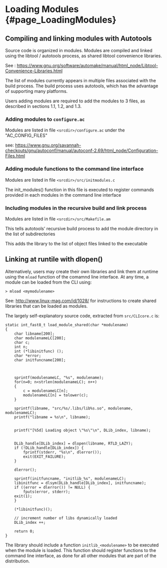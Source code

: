 # Loading Modules {#page_LoadingModules}


## Compiling and linking modules with Autotools

Source code is organized in modules. Modules are compiled and linked using the libtool / autotools process, as shared libtool convenience libraries. 

See : https://www.gnu.org/software/automake/manual/html_node/Libtool-Convenience-Libraries.html

The list of modules currently appears in multiple files associated with the build process. The build process uses autotools, which has the advantage of supporting many platforms. 

Users adding modules are required to add the modules to 3 files, as described in sections 1.1, 1.2, and 1.3.

### Adding modules to `configure.ac`
 
Modules are listed in file `<srcdir>/configure.ac` under the "AC_CONFIG_FILES"

see: https://www.gnu.org/savannah-checkouts/gnu/autoconf/manual/autoconf-2.69/html_node/Configuration-Files.html


### Adding module functions to the command line interface

Modules are listed in file `<srcdir>/src/initmodules.c`

The init_modules() function in this file is executed to register commands provided in each modules in the command line interface

### Including modules in the recursive build and link process

Modules are listed in file `<srcdir>/src/Makefile.am`

This tells autotools' recursive build process to add the module directory in the list of subdirectories

This adds the library to the list of object files linked to the executable


## Linking at runtile with dlopen()

Alternatively, users may create their own libraries and link them at runtime using the `mload` function of the comamnd line interface. At any time, a module can be loaded from the CLI using:

	> mload <mymodulename>

See: http://www.linux-mag.com/id/1028/ for instructions to create shared libraries that can be loaded as modules. 

The largely self-explanatory source code, extracted from `src/CLIcore.c` is:


~~~
static int_fast8_t load_module_shared(char *modulename)
{
    char libname[200];
    char modulenameLC[200];
    char c;
    int n;
    int (*libinitfunc) ();
    char *error;
    char initfuncname[200];



    sprintf(modulenameLC, "%s", modulename);
    for(n=0; n<strlen(modulenameLC); n++)
    {
        c = modulenameLC[n];
        modulenameLC[n] = tolower(c);
    }

    sprintf(libname, "src/%s/.libs/lib%s.so", modulename, modulenameLC);
    printf("libname = %s\n", libname);


    printf("[%5d] Loading object \"%s\"\n", DLib_index, libname);


    DLib_handle[DLib_index] = dlopen(libname, RTLD_LAZY);
    if (!DLib_handle[DLib_index]) {
        fprintf(stderr, "%s\n", dlerror());
        exit(EXIT_FAILURE);
    }

    dlerror();

	sprintf(initfuncname, "initlib_%s", modulenameLC);
    libinitfunc = dlsym(DLib_handle[DLib_index], initfuncname);
    if ((error = dlerror()) != NULL) {
        fputs(error, stderr);
    exit(1);
	}

	(*libinitfunc)();

	// increment number of libs dynamically loaded
	DLib_index ++;

    return 0;
}
~~~

The library should include a function `initlib_<modulename>` to be executed when the module is loaded. This function should register functions to the command line interface, as done for all other modules that are part of the distribution.


